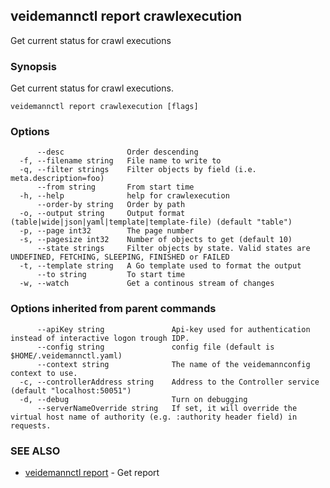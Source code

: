 ## veidemannctl report crawlexecution

Get current status for crawl executions

### Synopsis

Get current status for crawl executions.

```
veidemannctl report crawlexecution [flags]
```

### Options

```
      --desc              Order descending
  -f, --filename string   File name to write to
  -q, --filter strings    Filter objects by field (i.e. meta.description=foo)
      --from string       From start time
  -h, --help              help for crawlexecution
      --order-by string   Order by path
  -o, --output string     Output format (table|wide|json|yaml|template|template-file) (default "table")
  -p, --page int32        The page number
  -s, --pagesize int32    Number of objects to get (default 10)
      --state strings     Filter objects by state. Valid states are UNDEFINED, FETCHING, SLEEPING, FINISHED or FAILED
  -t, --template string   A Go template used to format the output
      --to string         To start time
  -w, --watch             Get a continous stream of changes
```

### Options inherited from parent commands

```
      --apiKey string               Api-key used for authentication instead of interactive logon trough IDP.
      --config string               config file (default is $HOME/.veidemannctl.yaml)
      --context string              The name of the veidemannconfig context to use.
  -c, --controllerAddress string    Address to the Controller service (default "localhost:50051")
  -d, --debug                       Turn on debugging
      --serverNameOverride string   If set, it will override the virtual host name of authority (e.g. :authority header field) in requests.
```

### SEE ALSO

* [veidemannctl report](veidemannctl_report.md)	 - Get report

